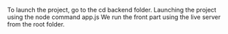 To launch the project, go to the cd backend folder. Launching the project using the node command app.js We run the front part using the live server from the root folder.
